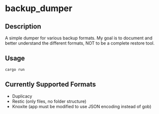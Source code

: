 # backup_dumper

## Description

A simple dumper for various backup formats. My goal is to document and better understand the different formats, NOT to be a complete restore tool.

## Usage

```
cargo run
```

## Currently Supported Formats
- Duplicacy
- Restic (only files, no folder structure)
- Knoxite (app must be modified to use JSON encoding instead of gob)